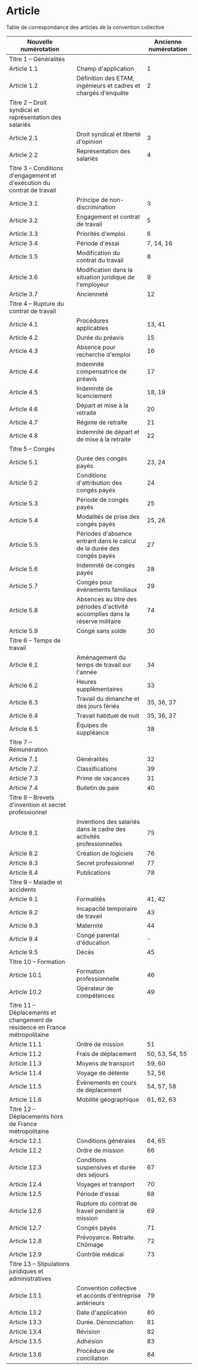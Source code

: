 # Article

  
 Table de correspondance des articles de la convention collective

  


| Nouvelle numérotation |  | Ancienne numérotation |
| --- | --- | --- |
| Titre 1 – Généralités |
| Article 1.1 | Champ d'application | 1 |
| Article 1.2 | Définition des ETAM, ingénieurs et cadres et chargés d'enquête | 2 |
| Titre 2 – Droit syndical et représentation des salariés |
| Article 2.1 | Droit syndical et liberté d'opinion | 3 |
| Article 2.2 | Représentation des salariés | 4 |
| Titre 3 – Conditions d'engagement et d'exécution du contrat de travail |
| Article 3.1 | Principe de non-discrimination | 3 |
| Article 3.2 | Engagement et contrat de travail | 5 |
| Article 3.3 | Priorités d'emploi | 6 |
| Article 3.4 | Période d'essai | 7, 14, 16 |
| Article 3.5 | Modification du contrat du travail | 8 |
| Article 3.6 | Modification dans la situation juridique de l'employeur | 9 |
| Article 3.7 | Ancienneté | 12 |
| Titre 4 – Rupture du contrat de travail |
| Article 4.1 | Procédures applicables | 13, 41 |
| Article 4.2 | Durée du préavis | 15 |
| Article 4.3 | Absence pour recherche d'emploi | 16 |
| Article 4.4 | Indemnité compensatrice de préavis | 17 |
| Article 4.5 | Indemnité de licenciement | 18, 19 |
| Article 4.6 | Départ et mise à la retraite | 20 |
| Article 4.7 | Régime de retraite | 21 |
| Article 4.8 | Indemnité de départ et de mise à la retraite | 22 |
| Titre 5 – Congés |
| Article 5.1 | Durée des congés payés | 23, 24 |
| Article 5.2 | Conditions d'attribution des congés payés | 24 |
| Article 5.3 | Période de congés payés | 25 |
| Article 5.4 | Modalités de prise des congés payés | 25, 26 |
| Article 5.5 | Périodes d'absence entrant dans le calcul de la durée des congés payés | 27 |
| Article 5.6 | Indemnité de congés payés | 28 |
| Article 5.7 | Congés pour événements familiaux | 29 |
| Article 5.8 | Absences au titre des périodes d'activité accomplies dans la réserve militaire | 74 |
| Article 5.9 | Congé sans solde | 30 |
| Titre 6 – Temps de travail |
| Article 6.1 | Aménagement du temps de travail sur l'année | 34 |
| Article 6.2 | Heures supplémentaires | 33 |
| Article 6.3 | Travail du dimanche et des jours fériés | 35, 36, 37 |
| Article 6.4 | Travail habituel de nuit | 35, 36, 37 |
| Article 6.5 | Équipes de suppléance | 38 |
| Titre 7 – Rémunération |
| Article 7.1 | Généralités | 32 |
| Article 7.2 | Classifications | 39 |
| Article 7.3 | Prime de vacances | 31 |
| Article 7.4 | Bulletin de paie | 40 |
| Titre 8 – Brevets d'invention et secret professionnel |
| Article 8.1 | Inventions des salariés dans le cadre des activités professionnelles | 75 |
| Article 8.2 | Création de logiciels | 76 |
| Article 8.3 | Secret professionnel | 77 |
| Article 8.4 | Publications | 78 |
| Titre 9 – Maladie et accidents |
| Article 9.1 | Formalités | 41, 42 |
| Article 9.2 | Incapacité temporaire de travail | 43 |
| Article 9.3 | Maternité | 44 |
| Article 9.4 | Congé parental d'éducation | - |
| Article 9.5 | Décès | 45 |
| Titre 10 – Formation |
| Article 10.1 | Formation professionnelle | 46 |
| Article 10.2 | Opérateur de compétences | 49 |
| Titre 11 – Déplacements et changement de résidence en France métropolitaine |
| Article 11.1 | Ordre de mission | 51 |
| Article 11.2 | Frais de déplacement | 50, 53, 54, 55 |
| Article 11.3 | Moyens de transport | 59, 60 |
| Article 11.4 | Voyage de détente | 52, 56 |
| Article 11.5 | Évènements en cours de déplacement | 54, 57, 58 |
| Article 11.6 | Mobilité géographique | 61, 62, 63 |
| Titre 12 – Déplacements hors de France métropolitaine |
| Article 12.1 | Conditions générales | 64, 65 |
| Article 12.2 | Ordre de mission | 66 |
| Article 12.3 | Conditions suspensives et durée des séjours | 67 |
| Article 12.4 | Voyages et transport | 70 |
| Article 12.5 | Période d'essai | 68 |
| Article 12.6 | Rupture du contrat de travail pendant la mission | 69 |
| Article 12.7 | Congés payés | 71 |
| Article 12.8 | Prévoyance. Retraite. Chômage | 72 |
| Article 12.9 | Contrôle médical | 73 |
| Titre 13 – Stipulations juridiques et administratives |
| Article 13.1 | Convention collective et accords d'entreprise antérieurs | 79 |
| Article 13.2 | Date d'application | 80 |
| Article 13.3 | Durée. Dénonciation | 81 |
| Article 13.4 | Révision | 82 |
| Article 13.5 | Adhésion | 83 |
| Article 13.6 | Procédure de conciliation | 84 |

  
